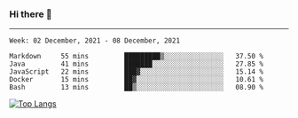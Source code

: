 ### Hi there 👋
---
<!--START_SECTION:waka-->
```text
Week: 02 December, 2021 - 08 December, 2021

Markdown     55 mins         █████████▒░░░░░░░░░░░░░░░   37.50 % 
Java         41 mins         ███████░░░░░░░░░░░░░░░░░░   27.85 % 
JavaScript   22 mins         ███▓░░░░░░░░░░░░░░░░░░░░░   15.14 % 
Docker       15 mins         ██▓░░░░░░░░░░░░░░░░░░░░░░   10.61 % 
Bash         13 mins         ██▒░░░░░░░░░░░░░░░░░░░░░░   08.90 % 
```
<!--END_SECTION:waka-->

[![Top Langs](https://github-readme-stats.vercel.app/api/top-langs/?username=HyunAh-iia&layout=compact)](https://github.com/anuraghazra/github-readme-stats)
<!--
**HyunAh-iia/HyunAh-iia** is a ✨ _special_ ✨ repository because its `README.md` (this file) appears on your GitHub profile.

Here are some ideas to get you started:

- 🔭 I’m currently working on ...
- 🌱 I’m currently learning ...
- 👯 I’m looking to collaborate on ...
- 🤔 I’m looking for help with ...
- 💬 Ask me about ...
- 📫 How to reach me: ...
- 😄 Pronouns: ...
- ⚡ Fun fact: ...
-->
